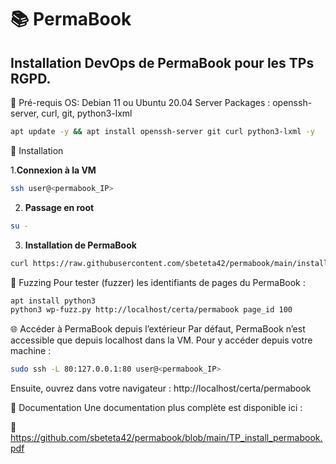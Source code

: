 # 📚 PermaBook
## Installation DevOps de PermaBook pour les TPs RGPD.

🚀 Pré-requis
OS: Debian 11 ou Ubuntu 20.04 Server
Packages : openssh-server, curl, git, python3-lxml

```bash
apt update -y && apt install openssh-server git curl python3-lxml -y

```
🔧 Installation

1.**Connexion à la VM**
```bash
ssh user@<permabook_IP>
```

2. **Passage en root**
```bash
su -
```

3. **Installation de PermaBook**
```bash
curl https://raw.githubusercontent.com/sbeteta42/permabook/main/install.sh | sh -
```

🧪 Fuzzing
Pour tester (fuzzer) les identifiants de pages du PermaBook :

``` bash
apt install python3
python3 wp-fuzz.py http://localhost/certa/permabook page_id 100
```

🌐 Accéder à PermaBook depuis l’extérieur
Par défaut, PermaBook n’est accessible que depuis localhost dans la VM.
Pour y accéder depuis votre machine :

``` bash
sudo ssh -L 80:127.0.0.1:80 user@<permabook_IP>
```
Ensuite, ouvrez dans votre navigateur :
http://localhost/certa/permabook

📄 Documentation
Une documentation plus complète est disponible ici :

📄 https://github.com/sbeteta42/permabook/blob/main/TP_install_permabook.pdf
